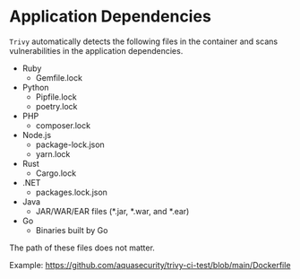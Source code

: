 # Application Dependencies

`Trivy` automatically detects the following files in the container and scans vulnerabilities in the application dependencies.

- Ruby
    - Gemfile.lock
- Python
    - Pipfile.lock
    - poetry.lock
- PHP
    - composer.lock
- Node.js
    - package-lock.json
    - yarn.lock
- Rust
    - Cargo.lock
- .NET
    - packages.lock.json
- Java
    - JAR/WAR/EAR files (*.jar, *.war, and *.ear)
- Go
    - Binaries built by Go

The path of these files does not matter.

Example: https://github.com/aquasecurity/trivy-ci-test/blob/main/Dockerfile
